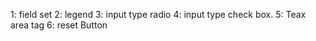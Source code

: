 1: field set
2: legend
3: input type radio
4: input type check box.
5: Teax area tag
6: reset Button